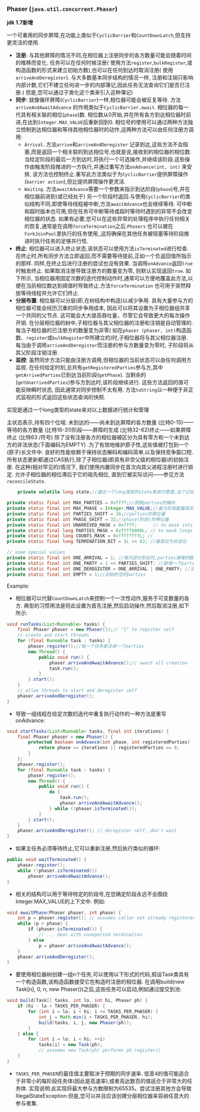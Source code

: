 ### Phaser (`java.util.concurrent.Phaser`)

**jdk 1.7新增**

一个可重用的同步屏障,在功能上类似于`CyclicBarrier`和`CountDownLatch`,但支持更灵活的使用.

+ **注册**: 与其他屏障的情况不同,在相位器上注册同步的各方数量可能会随着时间的推移而变化. 任务可以在任何时候注册(
  使用方法`register`,`bulkRegister`,或构造函数的形式来建立初始方数),也可以在任何到达时取消注册(
  使用`arriveAndDeregister`). 与大多数基本同步结构的情况一样,
  注册和注销只影响内部计数,它们不建立任何进一步的内部簿记,因此任务无法查询它们是否已注册.(
  但是,您可以通过子类化这个类来引入这种簿记)
+ **同步**: 就像循环屏障(`CyclicBarrier`)一样,相位器可能会被反复等待. 方法`arriveAndAwaitAdvance`
  的作用类似于`CyclicBarrier.await`. 相位器的每一代具有相关联的相位(`phase`)数.
  相位数从0开始,并在所有各方到达相位器时前进,在达到`Integer.MAX_VALUE`后重新回到0.
  相位号的使用可以通过两种方法独立控制到达相位器和等待其他相位器时的动作,这两种方法可以由任何注册方调用:
    + `Arrival`. 方法`arrive`和`arriveAndDeregister`
      记录到达,这些方法不会阻塞,而是返回一个相关联的到达相位号,也就是说,接收到的相位器的相位数.当给定阶段的最后一方到达时,将执行一个可选操作,并继续该阶段.这些操作由触发阶段推进的一方执行,并通过重写方法`onAdvance(int, int)`
      来安排,
      该方法也控制终止.重写此方法类似于为`CyclicBarrier`提供屏障操作(`barrier action`),但比提供屏障操作更灵活.
    + `Waiting`. 方法`awaitAdvance`需要一个参数来指示到达阶段(`phase`)号,并在相位器前进到(或已经处于)
      另一个阶段时返回.与使用`CyclicBarrier`的类似结构不同,即使等待线程被中断,方法`awaitAdvance`也会继续等待.
      可中断和超时版本也可用,但在任务可中断等待或超时等待时遇到的异常不会改变相位器的状态.
      如果有必要,您可以在这些异常的处理程序中执行任何相关的恢复,通常是在调用`forceTermination`之后.`Phasers`
      也可以被在`ForkJoinPool`里执行的任务使用,,这将确保在其他任务被阻塞等待阶段推进时执行任务的足够并行性.
+ **终止**: 相位器可以进入终止状态,该状态可以使用方法`isTerminated`进行检查. 在终止时,所有同步方法立即返回,而不需要等待提前,正如一个负返回值所指示的那样.
  同样,在终止后进行注册的尝试也没有效果. 当调用`onAdvance`返回`true`时触发终止. 如果取消注册导致注册方的数量变为零,
  则默认实现返回`true`.
  如下所示,
  当相位器用固定次数的迭代控制动作时,通常可以方便地覆盖此方法,以便在当前相位数达到阈值时导致终止.方法`forceTermination`
  也可用于突然释放等待线程并允许它们终止.
+ **分层布置**: 相位器可以分层(即,在树结构中构造)以减少争用. 具有大量参与方的相位器可能会经历沉重的同步争用成本,
  因此可以将其设置为子相位器组共享一个共同的父节点. 这可能会大大提高吞吐量，尽管它会导致更大的每次操作开销.
  在分层相位器的树中,子相位器与其父相位器的注册和注销是自动管理的. 每当子相位器的已注册方的数量变为非零(
  如在`phaser (phaser, int)`构造函数、`register`或`bulkRegister`中所建立的)时,子相位器将与其父相位器注册.
  每当由于调用`arriveAndDeregister`而注册的参与方数量变为零时, 子阶段将从其父阶段注销注册.
+ **监控**: 虽然同步方法只能由注册方调用,但相位器的当前状态可以由任何调用方监视.
  在任何给定时刻,总共有`getRegisteredParties`参与方,其中`getArrivedParties`已到达当前阶段(`getPhase`).
  当剩余的(`getUnarrivedParties`)参与方到达时,该阶段继续进行. 这些方法返回的值可能反映瞬时状态,
  因此通常对同步控制不太有用. 方法`toString`以一种便于非正式监视的形式返回这些状态查询的快照.

实现是通过一个long类型的state来对以上数据进行统计和管理

主状态表示,持有四个位域: 未到达的——尚未到达屏障的各方数量
(比特0-15)——等待的各方数量
(比特16-31)阶段——屏障的生成
(比特32-62)终止——如果屏障终止
(比特63 /符号)
除了没有注册各方的相位器被区分为具有零方和一个未到达方的非法状态(下面编码为EMPTY)
.为了有效地维护原子性,这些值被打包到一个(原子)长文件中. 良好的性能依赖于保持状态解码和编码简单,以及保持竞争窗口短.
所有状态更新都通过CAS执行,除了子相位器(即具有非空父级的相位器)的初始注册. 在这种(相对罕见的)情况下,
我们使用内置同步在首次向其父进程注册时进行锁定. 允许子相位器的相位滞后于它的祖先相位,
直到它被实际访问——参见方法`reconcileState`.

```java
    private volatile long state;//通过一个long类型的state来进行管理,这个已经不是第一次了Doug Lea大师就喜欢这么玩

private static final int MAX_PARTIES = 0xffff;//获取parties的掩码
private static final int MAX_PHASE = Integer.MAX_VALUE;//最大阶段数量其实就是32位数的最大值
private static final int PARTIES_SHIFT = 16;//parties的移位量
private static final int PHASE_SHIFT = 32;//phase(阶段)的移位量
private static final int UNARRIVED_MASK = 0xffff;      // to mask ints 未到达的部分的数量
private static final long PARTIES_MASK = 0xffff0000L; // to mask longs 这个是配置的部分的总量(构造函数初始化或者register/bulkRegister方法注册),用来到达一个阶段的时候恢复parties部分
private static final long COUNTS_MASK = 0xffffffffL; //
private static final long TERMINATION_BIT = 1L << 63; //最高位为状态位

// some special values
private static final int ONE_ARRIVAL = 1; //每次部分到达时,parties递增的数量
private static final int ONE_PARTY = 1 << PARTIES_SHIFT; //新增一个parties参与者时需要更新的值
private static final int ONE_DEREGISTER = ONE_ARRIVAL | ONE_PARTY; //注册一个新的parties,state需要加的值
private static final int EMPTY = 1;//初始的空的parties
```

Example:

+ 相位器可以代替`CountDownLatch`来控制一个一次性动作,服务于可变数量的各方.
  典型的习惯用法是将此设置为首先注册,然后启动操作,然后取消注册,如下所示:

```java
void runTasks(List<Runnable> tasks) {
    final Phaser phaser = new Phaser(1);// "1" to register self    
    // create and start threads    
    for (final Runnable task : tasks) {
        phaser.register();//每一个任务新注册一个parties      
        new Thread() {
            public void run() {
                phaser.arriveAndAwaitAdvance();// await all creation          
                task.run();
            }
        }.start();
    }
    // allow threads to start and deregister self    
    phaser.arriveAndDeregister();
}
```

+ 导致一组线程在给定次数的迭代中重复执行动作的一种方法是重写onAdvance:

```java
void startTasks(List<Runnable> tasks, final int iterations) {
    final Phaser phaser = new Phaser() {
        protected boolean onAdvance(int phase, int registeredParties) {
            return phase >= iterations || registeredParties == 0;
        }
    };
    phaser.register();
    for (final Runnable task : tasks) {
        phaser.register();
        new Thread() {
            public void run() {
                do {
                    task.run();
                    phaser.arriveAndAwaitAdvance();
                } while (!phaser.isTerminated());
            }
        }.start();
    }
    phaser.arriveAndDeregister(); // deregister self, don't wait  
}
```

+ 如果主任务必须等待终止,它可以重新注册,然后执行类似的循环:
```java
public void waitTerminated() {
    phaser.register();
    while (!phaser.isTerminated()) 
        phaser.arriveAndAwaitAdvance();
}
```

+ 相关的结构可以用于等待特定的阶段号,在您确定阶段永远不会围绕Integer.MAX_VALUE的上下文中. 例如:
```java
void awaitPhase(Phaser phaser, int phase) {
    int p = phaser.register(); // assumes caller not already registered    
    while (p < phase) {
        if (phaser.isTerminated()) {
            // ... deal with unexpected termination
        } else
            p = phaser.arriveAndAwaitAdvance();
    }
    phaser.arriveAndDeregister();
}
```

+ 要使用相位器树创建一组n个任务,可以使用以下形式的代码,假设Task类具有一个构造函数,该构造函数接受它在构造时注册的相位器.
  在调用build(new Task[n], 0, n, new Phaser())之后,这些任务可以启动,例如通过提交到池:
```java
void build(Task[] tasks, int lo, int hi, Phaser ph) {
    if (hi - lo > TASKS_PER_PHASER) {
        for (int i = lo; i < hi; i += TASKS_PER_PHASER) {
            int j = Math.min(i + TASKS_PER_PHASER, hi);
            build(tasks, i, j, new Phaser(ph));
        }
    } else {
        for (int i = lo; i < hi; ++i)
            tasks[i] = new Task(ph);
            // assumes new Task(ph) performs ph.register() 
    }  
}
```

+ `TASKS_PER_PHASER`的最佳值主要取决于预期的同步速率. 低至4的值可能适合于非常小的每阶段任务体(因此是高速率),或者高达数百的值适合于非常大的任务体.
  实现说明:此实现将最大参与方数限制为65535。尝试注册其他方会导致IllegalStateException.但是,您可以并且应该创建分层相位器来容纳任意大的参与者集.